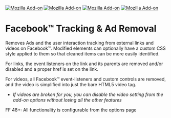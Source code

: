 [![Mozilla Add-on](https://img.shields.io/amo/v/facebook-tracking-removal.svg)](https://addons.mozilla.org/firefox/downloads/latest/facebook-tracking-removal/addon-716014-latest.xpi?src=external-github)
[![Mozilla Add-on](https://img.shields.io/amo/d/facebook-tracking-removal.svg)](https://addons.mozilla.org/addon/facebook-tracking-removal?src=external-github)
[![Mozilla Add-on](https://img.shields.io/amo/users/facebook-tracking-removal.svg)](https://addons.mozilla.org/addon/facebook-tracking-removal?src=external-github)
[![Mozilla Add-on](https://img.shields.io/amo/stars/facebook-tracking-removal.svg)](https://addons.mozilla.org/addon/facebook-tracking-removal?src=external-github)

# Facebook™ Tracking & Ad Removal
Removes Ads and the user interaction tracking from external links and videos on Facebook™.
Modified elements can optionally have a custom CSS style applied to them so that cleaned items can be more easily identified.

For links, the event listeners on the link and its parents are removed and/or disabled and a proper href is set on the link.

For videos, all Facebook™ event-listeners and custom controls are removed, and the video is simplified into just the bare HTML5 video tag.
* _If videos are broken for you, you can disable the video setting from the add-on options without losing all the other features_

FF 48+: All functionality is configurable from the options page
